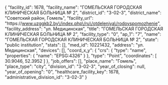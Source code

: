 {
    "facility_id": 1678,
    "facility_name": "ГОМЕЛЬСКАЯ ГОРОДСКАЯ КЛИНИЧЕСКАЯ БОЛЬНИЦА № 2",
    "district_id": "3-02-3",
    "district_name": "Советский район, Гомель",
    "facility_url": "https:\/\/www.uzggkb2.by\/index.php\/ru\/otdeleniya\/rodovspomozhenie",
    "facility_address": "ул. Медицинская",
    "title": "ГОМЕЛЬСКАЯ ГОРОДСКАЯ КЛИНИЧЕСКАЯ БОЛЬНИЦА № 2",
    "facility_type": "0",
    "ap_1": "7",
    "name": "ГОМЕЛЬСКАЯ ГОРОДСКАЯ КЛИНИЧЕСКАЯ БОЛЬНИЦА № 2",
    "state": "public institution",
    "stats": [],
    "med_id": 10221432,
    "address": "ул. Медицинская",
    "devices": [],
    "coord_x_y": {
        "crs": {
            "type": "name",
            "properties": {
                "name": "EPSG:4326"
            }
        },
        "type": "Point",
        "coordinates": [
            30.9046,
            52.3952
        ]
    },
    "job_offers": [],
    "place_name": "Гомель",
    "place_type": "city",
    "division_id": "3-02-3",
    "year_of_closing": null,
    "year_of_opening": "0",
    "healthcare_facility_key": 1678,
    "administrative_division_id": "3-02-3"
}